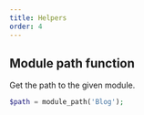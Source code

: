 ```yaml
---
title: Helpers
order: 4
---
```


## Module path function

Get the path to the given module.

```php
$path = module_path('Blog');
```
